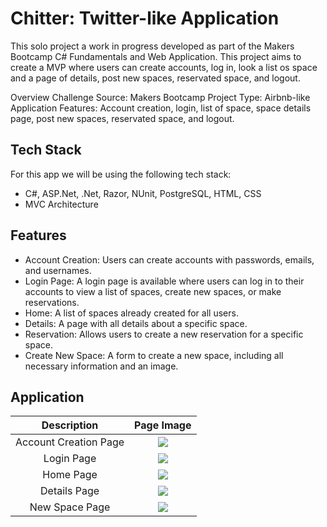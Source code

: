 # Chitter: Twitter-like Application


This solo project a work in progress developed as part of the Makers Bootcamp  C# Fundamentals and Web Application. This project aims to create a  MVP where users can create accounts, log in, look a list os space and a page of details, post new spaces, reservated space, and logout.

Overview
Challenge Source: Makers Bootcamp
Project Type: Airbnb-like Application
Features: Account creation, login, list of space, space details page, post new spaces, reservated space, and logout.


## Tech Stack

For this app we will be using the following tech stack:
- C#, ASP.Net, .Net, Razor, NUnit, PostgreSQL, HTML, CSS
- MVC Architecture

## Features

- Account Creation: Users can create accounts with passwords, emails, and usernames.
- Login Page: A login page is available where users can log in to their accounts to view a list of spaces, create new spaces, or make reservations.
- Home: A list of spaces already created for all users.
- Details: A page with all details about a specific space.
- Reservation: Allows users to create a new reservation for a specific space.
- Create New Space: A form to create a new space, including all necessary information and an image.


## Application

|   Description    |   Page Image    |
|:------------:|:----------------:|
|Account Creation Page| ![](static/images/chitter-login.png)|
|Login Page| ![](static/images/chitter-login-error.png)|
|Home Page| ![](static/images/chitter-posts.png)|
|Details Page| ![](static/images/chitter-create-account.png)|
|New Space Page| ![](static/images/chitter-create-post.png)|
